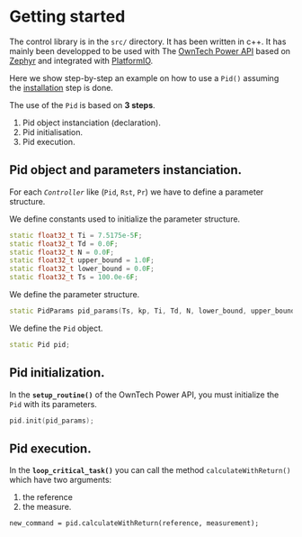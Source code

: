 # Getting started

The control library is in the `src/` directory.
It has been written in c++. It has mainly been developped to be used with 
The [OwnTech Power API](https://github.com/owntech-foundation/Core) based on [Zephyr](https://www.zephyrproject.org/)
and integrated with [PlatformIO](https://platformio.org/).

Here we show step-by-step an example on how to use a `Pid()` assuming the
[installation](https://github.com/owntech-foundation/control_library#installation)
step is done. 


The use of the `Pid` is based on **3 steps**.

1. Pid object instanciation (declaration).
2. Pid initialisation.
3. Pid execution.


## Pid object and parameters instanciation.

For each _`Controller`_ like (`Pid`, `Rst`, `Pr`) we have to define a parameter structure.

We define constants used to initialize the parameter structure.
```c++
static float32_t Ti = 7.5175e-5F;
static float32_t Td = 0.0F;
static float32_t N = 0.0F;
static float32_t upper_bound = 1.0F;
static float32_t lower_bound = 0.0F;
static float32_t Ts = 100.0e-6F;
```

We define the parameter structure.
```c++
static PidParams pid_params(Ts, kp, Ti, Td, N, lower_bound, upper_bound);
```

We define the `Pid` object.
```c++
static Pid pid;
```

## Pid initialization.
In the **`setup_routine()`** of the OwnTech Power API,
you must initialize the `Pid` with its parameters.

```c++
pid.init(pid_params);
```

## Pid execution.
In the **`loop_critical_task()`** you can call the method `calculateWithReturn()`
which have two arguments: 
1. the reference
2. the measure.

```
new_command = pid.calculateWithReturn(reference, measurement);
```
